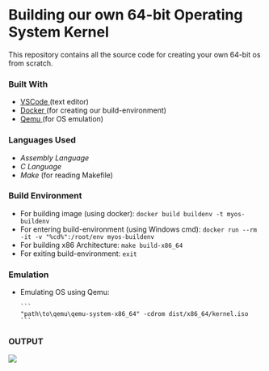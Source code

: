 
# Building our own 64-bit Operating System Kernel

This repository contains all the source code for creating your own 64-bit os from scratch.

### Built With

* <a href="https://code.visualstudio.com/">VSCode </a> (text editor)
* <a href="https://www.docker.com/">Docker </a> (for creating our build-environment)
* <a href="https://www.qemu.org/">Qemu </a> (for OS emulation)

### Languages Used

* *Assembly Language*
* *C Language*
* *Make* (for reading Makefile)

### Build Environment

* For building image (using docker):
      ```
      docker build buildenv -t myos-buildenv
      ```
* For entering build-environment (using Windows cmd):
      ```
      docker run --rm -it -v "%cd%":/root/env myos-buildenv
      ```
* For building x86 Architecture:
      ```
      make build-x86_64
      ```
* For exiting build-environment:
      ```
      exit
      ```

### Emulation

* Emulating OS using Qemu:

      ```
      "path\to\qemu\qemu-system-x86_64" -cdrom dist/x86_64/kernel.iso
      ```
      
###  OUTPUT
<img src="D:\Nust Lectures\4th Semister\CAO\OS Assign"/>
